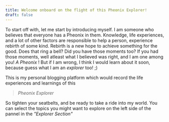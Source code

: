 ```yaml
---
title: Welcome onboard on the flight of this Pheonix Explorer!
draft: false
---
```


To start off with, let me start by introducing myself. I am someone who believes that everyone has a Pheonix in them. Knowledge, life experiences, and a lot of other factors are responsible to help a person, experience rebirth of some kind. Rebirth is a new hope to achieve something for the good. Does that ring a bell? Did you have those moments too? If you had those moments, well atleast what I believed was right, and I am one among you! *A Pheonix* ! But if I am wrong, I think I would learn about it soon, because guess what I am an *explorer* too! ;) 

This is my personal blogging platform which would record the life experiences and learnings of this 

 >
 > *Pheonix Explorer*

So tighten your seatbelts, and be ready to take a ride into my world. You can select the topics you might want to explore on the left side of the pannel in the *"Explorer Section"*